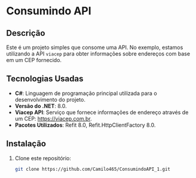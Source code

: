 # Consumindo API

## Descrição
Este é um projeto simples que consome uma API. No exemplo, estamos utilizando a API `viacep` para obter informações sobre endereços com base em um CEP fornecido.

## Tecnologias Usadas
- **C#**: Linguagem de programação principal utilizada para o desenvolvimento do projeto.
- **Versão do .NET**: 8.0.
- **Viacep API**: Serviço que fornece informações de endereço através de um CEP: https://viacep.com.br.
- **Pacotes Utilizados**: Refit 8.0, Refit.HttpClientFactory 8.0.

## Instalação
1. Clone este repositório:
   ```bash
   git clone https://github.com/Camilo465/ConsumindoAPI_1.git
